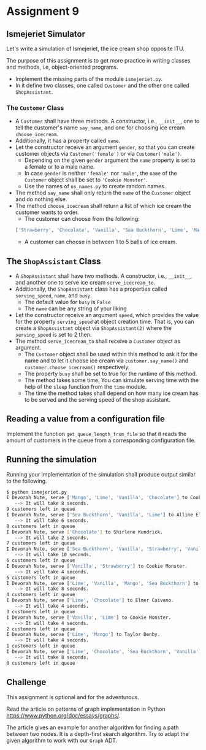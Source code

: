 # Assignment 9


## Ismejeriet Simulator

Let's write a simulation of Ismejeriet, the ice cream shop opposite ITU.

The purpose of this assignment is to get more practice in writing classes and methods, i.e, object-oriented programs.

  * Implement the missing parts of the module `ismejeriet.py`.
  * In it define two classes, one called `Customer` and the other one called `ShopAssistant`.

### The `Customer` Class

  * A `Customer` shall have three methods. A constructor, i.e.,  `__init__`, one to tell the customer's name `say_name`, and one for choosing ice cream `choose_icecream`.
  * Additionally, it has a property called `name`.
  * Let the constructor receive an argument `gender`, so that you can create customer objects via `Customer('female')` or via `Customer('male')`.
    - Depending on the given `gender` argument the `name` property is set to a female or to a male name.
    - In case `gender` is neither `'female'` nor `'male'`, the `name` of the `Customer` object shall be set to `'Cookie Monster'`.
    - Use the names of `us_names.py` to create random names.
  * The method `say_name` shall only return the `name` of the `Customer` object and do nothing else. 
  * The method `choose_icecream` shall return a list of which ice cream the customer wants to order.
    - The customer can choose from the following:
    ```python
    ['Strawberry', 'Chocolate', 'Vanilla', 'Sea Buckthorn', 'Lime', 'Mango']
    ```
    - A customer can choose in between 1 to 5 balls of ice cream.

## The `ShopAssistant` Class
  * A `ShopAssistant` shall have two methods. A constructor, i.e.,  `__init__`, and another one to serve ice cream `serve_icecream_to`.
  * Additionally, the `ShopAssistant` class has a properties called `serving_speed`, `name`, and `busy`.
    - The default value for `busy` is `False`
    - The `name` can be any string of your liking
  * Let the constructor receive an argument `speed`, which provides the value for the property `serving_speed` at object creation time. That is, you can create a `ShopAssistant` object via `ShopAssistant(2)` where the `serving_speed` is set to 2 then.
  * The method `serve_icecream_to` shall receive a `Customer` object as argument. 
    - The `Customer` object shall be used within this method to ask it for the name and to let it choose ice cream via `customer.say_name()` and `customer.choose_icecream()` respectively.
    - The property `busy` shall be set to true for the runtime of this method.
    - The method takes some time. You can simulate serving time with the help of the `sleep` function from the `time` module.
    - The time the method takes shall depend on how many ice cream has to be served and the serving speed of the shop assistant.

## Reading a value from a configuration file

Implement the function `get_queue_length_from_file` so that it reads the amount of customers in the queue from a corresponding configuration file.


## Running the simulation

Running your implementation of the simulation shall produce output similar to the following.

```bash
$ python ismejeriet.py
I Devorah Nute, serve ['Mango', 'Lime', 'Vanilla', 'Chocolate'] to Cookie Monster.
   --> It will take 8 seconds.
9 customers left in queue
I Devorah Nute, serve ['Sea Buckthorn', 'Vanilla', 'Lime'] to Alline Elizondo.
   --> It will take 6 seconds.
8 customers left in queue
I Devorah Nute, serve ['Chocolate'] to Shirlene Kundrick.
   --> It will take 2 seconds.
7 customers left in queue
I Devorah Nute, serve ['Sea Buckthorn', 'Vanilla', 'Strawberry', 'Vanilla', 'Chocolate'] to Cookie Monster.
   --> It will take 10 seconds.
6 customers left in queue
I Devorah Nute, serve ['Vanilla', 'Strawberry'] to Cookie Monster.
   --> It will take 4 seconds.
5 customers left in queue
I Devorah Nute, serve ['Lime', 'Vanilla', 'Mango', 'Sea Buckthorn'] to Juliette Voyles.
   --> It will take 8 seconds.
4 customers left in queue
I Devorah Nute, serve ['Lime', 'Chocolate'] to Elmer Caivano.
   --> It will take 4 seconds.
3 customers left in queue
I Devorah Nute, serve ['Vanilla', 'Lime'] to Cookie Monster.
   --> It will take 4 seconds.
2 customers left in queue
I Devorah Nute, serve ['Lime', 'Mango'] to Taylor Denby.
   --> It will take 4 seconds.
1 customers left in queue
I Devorah Nute, serve ['Lime', 'Chocolate', 'Sea Buckthorn', 'Vanilla'] to Cookie Monster.
   --> It will take 8 seconds.
0 customers left in queue
```















## Challenge

This assignment is optional and for the adventurous.

Read the article on patterns of graph implementation in Python https://www.python.org/doc/essays/graphs/.

The article gives an example for another algorithm for finding a path between two nodes. It is a depth-first search algorithm. Try to adapt the given algorithm to work with our `Graph` ADT.